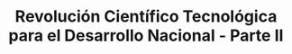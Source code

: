 ---
publishDate: 2023-05-05T00:00:00Z
title: Revolución Científico Tecnológica para el Desarrollo Nacional - Parte II
description: La segunda parte del ensayo se centra en la propuesta de un plan para satisfacer los requerimientos expuestos anteriormente. El autor resume este plan en una ecuación que muestra la interacción entre la ciencia, la técnica, la producción y el bienestar de la comunidad. 
excerpt: La segunda parte del ensayo se centra en la propuesta de un plan para satisfacer los requerimientos expuestos anteriormente. El autor resume este plan en una ecuación que muestra la interacción entre la ciencia, la técnica, la producción y el bienestar de la comunidad. 
image: ~/assets/images/revolucioncientificotecnologicaparteii.png
category: socio-politicos-economicos
tags:
  - lectura
  - tematicalibre
canonical: https://sistemasautoorganizados.com/revolucioncientificotecnologica
---
